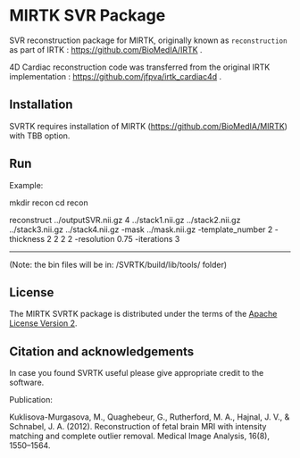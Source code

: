 MIRTK SVR Package
====================


SVR reconstruction package for MIRTK, originally known as `reconstruction` as part of IRTK : https://github.com/BioMedIA/IRTK .

4D Cardiac reconstruction code was transferred from the original IRTK implementation : https://github.com/jfpva/irtk_cardiac4d .


Installation
------------

SVRTK requires installation of MIRTK (https://github.com/BioMedIA/MIRTK) with TBB option. 



Run
---

Example: 

mkdir recon 
cd recon 

 reconstruct   ../outputSVR.nii.gz  4 ../stack1.nii.gz ../stack2.nii.gz ../stack3.nii.gz ../stack4.nii.gz  -mask ../mask.nii.gz  -template_number 2  -thickness 2 2 2 2  -resolution 0.75 -iterations 3 


 ---
 (Note: the bin files will be in: /SVRTK/build/lib/tools/ folder)


License
-------

The MIRTK SVRTK package is distributed under the terms of the
[Apache License Version 2](http://www.apache.org/licenses/LICENSE-2.0).



Citation and acknowledgements
-----------------------------

In case you found SVRTK useful please give appropriate credit to the software.

Publication:

Kuklisova-Murgasova, M., Quaghebeur, G., Rutherford, M. A., Hajnal, J. V., & Schnabel, J. A. (2012). Reconstruction of fetal brain MRI with intensity matching and complete outlier removal. Medical Image Analysis, 16(8), 1550–1564.


